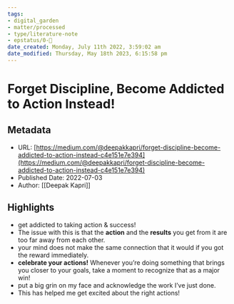 ```yaml
---
tags: 
- digital_garden
- matter/processed
- type/literature-note
- epstatus/0-🌰
date_created: Monday, July 11th 2022, 3:59:02 am
date_modified: Thursday, May 18th 2023, 6:15:58 pm
---
```

# Forget Discipline, Become Addicted to Action Instead!

## Metadata
* URL: [https://medium.com/@deepakkapri/forget-discipline-become-addicted-to-action-instead-c4e151e7e394](https://medium.com/@deepakkapri/forget-discipline-become-addicted-to-action-instead-c4e151e7e394)
* Published Date: 2022-07-03
* Author: [[Deepak Kapri]]

## Highlights
* get addicted to taking action & success!
* The issue with this is that the **action** and the **results** you get from it are too far away from each other.
* your mind does not make the same connection that it would if you got the reward immediately.
* **celebrate your actions!** Whenever you’re doing something that brings you closer to your goals, take a moment to recognize that as a major win!
* put a big grin on my face and acknowledge the work I’ve just done.
* This has helped me get excited about the right actions!